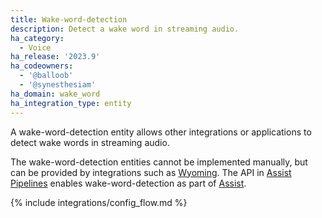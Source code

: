 ```yaml
---
title: Wake-word-detection
description: Detect a wake word in streaming audio.
ha_category:
  - Voice
ha_release: '2023.9'
ha_codeowners:
  - '@balloob'
  - '@synesthesiam'
ha_domain: wake_word
ha_integration_type: entity
---
```


A wake-word-detection entity allows other integrations or applications to detect wake words in streaming audio.

The wake-word-detection entities cannot be implemented manually, but can be provided by integrations such as [Wyoming](/integrations/wyoming). The API in [Assist Pipelines](https://developers.home-assistant.io/docs/voice/pipelines/) enables wake-word-detection as part of [Assist](/voice_control/).


{% include integrations/config_flow.md %}

